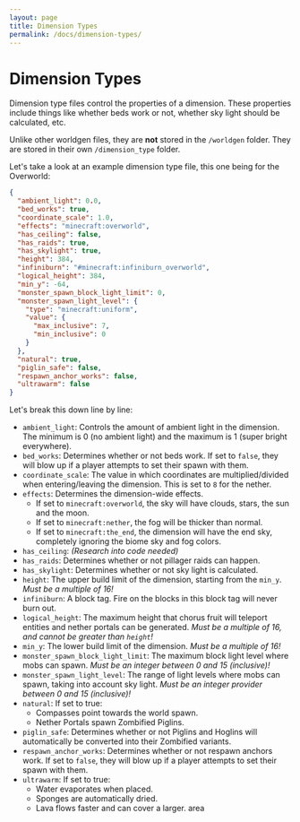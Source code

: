 ```yaml
---
layout: page
title: Dimension Types
permalink: /docs/dimension-types/
---
```


# Dimension Types
Dimension type files control the properties of a dimension. These properties include things like whether beds work or not, whether sky light should be calculated, etc.

Unlike other worldgen files, they are **not** stored in the `/worldgen` folder. They are stored in their own `/dimension_type` folder.

Let's take a look at an example dimension type file, this one being for the Overworld:

```json
{
  "ambient_light": 0.0,
  "bed_works": true,
  "coordinate_scale": 1.0,
  "effects": "minecraft:overworld",
  "has_ceiling": false,
  "has_raids": true,
  "has_skylight": true,
  "height": 384,
  "infiniburn": "#minecraft:infiniburn_overworld",
  "logical_height": 384,
  "min_y": -64,
  "monster_spawn_block_light_limit": 0,
  "monster_spawn_light_level": {
    "type": "minecraft:uniform",
    "value": {
      "max_inclusive": 7,
      "min_inclusive": 0
    }
  },
  "natural": true,
  "piglin_safe": false,
  "respawn_anchor_works": false,
  "ultrawarm": false
}
```

Let's break this down line by line:

* `ambient_light`: Controls the amount of ambient light in the dimension. The minimum is 0 (no ambient light) and the maximum is 1 (super bright everywhere).
* `bed_works`: Determines whether or not beds work. If set to `false`, they will blow up if a player attempts to set their spawn with them.
* `coordinate_scale`: The value in which coordinates are multiplied/divided when entering/leaving the dimension. This is set to `8` for the nether.
* `effects`: Determines the dimension-wide effects. 
	* If set to `minecraft:overworld`, the sky will have clouds, stars, the sun and the moon.
	* If set to `minecraft:nether`, the fog will be thicker than normal.
	* If set to `minecraft:the_end`, the dimension will have the end sky, completely ignoring the biome sky and fog colors.
* `has_ceiling`: *(Research into code needed)*
* `has_raids`: Determines whether or not pillager raids can happen.
* `has_skylight`: Determines whether or not sky light is calculated.
* `height`: The upper build limit of the dimension, starting from the `min_y`. *Must be a multiple of 16!*
* `infiniburn`: A block tag. Fire on the blocks in this block tag will never burn out.
* `logical_height`: The maximum height that chorus fruit will teleport entities and nether portals can be generated. *Must be a multiple of 16, and cannot be greater than `height`!*
* `min_y`: The lower build limit of the dimension. *Must be a multiple of 16!*
* `monster_spawn_block_light_limit`: The maximum block light level where mobs can spawn. *Must be an integer between 0 and 15 (inclusive)!*
* `monster_spawn_light_level`: The range of light levels where mobs can spawn, taking into account sky light. *Must be an integer provider between 0 and 15 (inclusive)!*
* `natural`: If set to true:
    * Compasses point towards the world spawn.
    * Nether Portals spawn Zombified Piglins.
* `piglin_safe`: Determines whether or not Piglins and Hoglins will automatically be converted into their Zombified variants.
* `respawn_anchor_works`: Determines whether or not respawn anchors work. If set to `false`, they will blow up if a player attempts to set their spawn with them.
* `ultrawarm`: If set to true:
    * Water evaporates when placed.
    * Sponges are automatically dried.
    * Lava flows faster and can cover a larger. area

